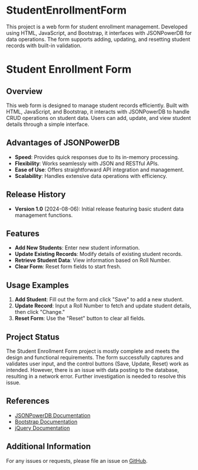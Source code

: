 # StudentEnrollmentForm
This project is a web form for student enrollment management. Developed using HTML, JavaScript, and Bootstrap, it interfaces with JSONPowerDB for data operations. The form supports adding, updating, and resetting student records with built-in validation.

# Student Enrollment Form

## Overview
This web form is designed to manage student records efficiently. Built with HTML, JavaScript, and Bootstrap, it interacts with JSONPowerDB to handle CRUD operations on student data. Users can add, update, and view student details through a simple interface.

## Advantages of JSONPowerDB
- **Speed**: Provides quick responses due to its in-memory processing.
- **Flexibility**: Works seamlessly with JSON and RESTful APIs.
- **Ease of Use**: Offers straightforward API integration and management.
- **Scalability**: Handles extensive data operations with efficiency.

## Release History
- **Version 1.0** (2024-08-06): Initial release featuring basic student data management functions.

## Features
- **Add New Students**: Enter new student information.
- **Update Existing Records**: Modify details of existing student records.
- **Retrieve Student Data**: View information based on Roll Number.
- **Clear Form**: Reset form fields to start fresh.

## Usage Examples
1. **Add Student**: Fill out the form and click "Save" to add a new student.
2. **Update Record**: Input a Roll Number to fetch and update student details, then click "Change."
3. **Reset Form**: Use the "Reset" button to clear all fields.

## Project Status
The Student Enrollment Form project is mostly complete and meets the design and functional requirements. The form successfully captures and validates user input, and the control buttons (Save, Update, Reset) work as intended. However, there is an issue with data posting to the database, resulting in a network error. Further investigation is needed to resolve this issue.

## References
- [JSONPowerDB Documentation](https://www.jsonpowerdb.org/)
- [Bootstrap Documentation](https://getbootstrap.com/)
- [jQuery Documentation](https://jquery.com/)

## Additional Information
For any issues or requests, please file an issue on [GitHub](https://github.com/sanika1707/StudentEnrollmentForm).

